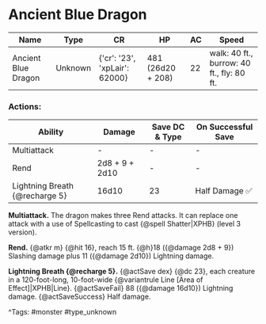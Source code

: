 # Ancient Blue Dragon

| Name | Type | CR | HP | AC | Speed |
|------|------|----|----|----|-------|
| Ancient Blue Dragon | Unknown | {'cr': '23', 'xpLair': 62000} | 481 (26d20 + 208) | 22 | walk: 40 ft., burrow: 40 ft., fly: 80 ft. |

### Actions:

| Ability | Damage | Save DC & Type | On Successful Save |
|---------|--------|----------------|--------------------|
| Multiattack | - | - | - |
| Rend | 2d8 + 9 + 2d10 | - | - |
| Lightning Breath {@recharge 5} | 16d10 | 23 | Half Damage ✅ |


**Multiattack.** The dragon makes three Rend attacks. It can replace one attack with a use of Spellcasting to cast {@spell Shatter|XPHB} (level 3 version).

**Rend.** {@atkr m} {@hit 16}, reach 15 ft. {@h}18 ({@damage 2d8 + 9}) Slashing damage plus 11 ({@damage 2d10}) Lightning damage.

**Lightning Breath {@recharge 5}.** {@actSave dex} {@dc 23}, each creature in a 120-foot-long, 10-foot-wide {@variantrule Line [Area of Effect]|XPHB|Line}. {@actSaveFail} 88 ({@damage 16d10}) Lightning damage. {@actSaveSuccess} Half damage.

^Tags: #monster #type_unknown